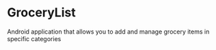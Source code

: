 # GroceryList
Android application that allows you to add and manage grocery items in specific categories
